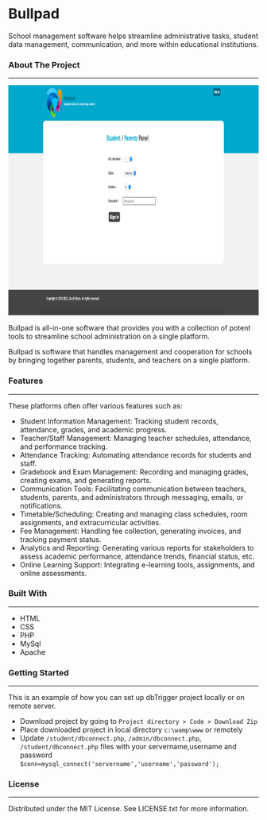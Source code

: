 # Bullpad
School management software helps streamline administrative tasks, student data management, communication, and more within educational institutions. 

<h3>About The Project</h3><hr/>
<img src="/images/Screenshot 2022-07-24 at 3.03.16 PM.png" alt="Alt text" width="882" height="463" title="Screenshot">

<p>Bullpad is all-in-one software that provides you with a collection of potent tools to streamline school administration on a single platform. </p>

<p>Bullpad is software that handles management and cooperation for schools by bringing together parents, students, and teachers on a single platform. </p>
<h3>Features</h3><hr/>
<p>These platforms often offer various features such as:
<ul>
  <li>Student Information Management: Tracking student records, attendance, grades, and academic progress.</li>
  <li>Teacher/Staff Management: Managing teacher schedules, attendance, and performance tracking.</li>
  <li>Attendance Tracking: Automating attendance records for students and staff.</li>
  <li>Gradebook and Exam Management: Recording and managing grades, creating exams, and generating reports.</li>
  <li>Communication Tools: Facilitating communication between teachers, students, parents, and administrators through messaging, emails, or notifications.</li>
  <li>Timetable/Scheduling: Creating and managing class schedules, room assignments, and extracurricular activities.</li>
  <li>Fee Management: Handling fee collection, generating invoices, and tracking payment status.</li>
  <li>Analytics and Reporting: Generating various reports for stakeholders to assess academic performance, attendance trends, financial status, etc.</li>
  <li>Online Learning Support: Integrating e-learning tools, assignments, and online assessments.</li>
</ul>
</p>

<h3>Built With</h3><hr/>
<p>
<ul>
  <li>HTML</li>
  <li>CSS</li>
  <li>PHP</li>
  <li>MySql</li>
  <li>Apache</li>
</ul>
</p>
<h3>Getting Started</h3><hr/>
<p>This is an example of how you can set up dbTrigger project locally or on remote server.</p>
<p>
<ul>
  <li>Download project by going to <code>Project directory > Code > Download Zip</code></li>
  <li>Place downloaded project in local directory <code>c:\wamp\www</code> or remotely</li>
  <li>Update <code>/student/dbconnect.php</code>, <code>/admin/dbconnect.php</code>, <code>/student/dbconnect.php</code> files with your servername,username and password <br/><code>$conn=mysql_connect('servername','username','password');</code></li>
</ul>
</p>
<h3>License</h3><hr/>
<p>
Distributed under the MIT License. See LICENSE.txt for more information.</p>
